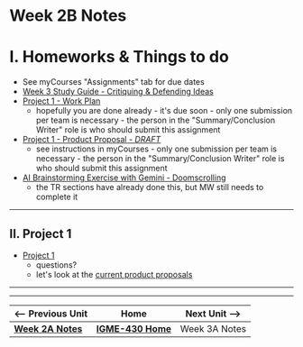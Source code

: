 # Week 2B Notes

# I. Homeworks & Things to do
- See myCourses "Assignments" tab for due dates
- [Week 3 Study Guide - Critiquing & Defending Ideas](https://docs.google.com/document/u/1/d/1gwaRffzNghIxV5N_N92cNNJ95sfOwZBJsvV-6bIQQ0c/copy)
- [Project 1 - Work Plan](../documents/p1-overview.md#iii-deliverables-see-mycourses-assignments-tab-for-due-dates)
  - hopefully you are done already - it's due soon - only one submission per team is necessary - the person in the "Summary/Conclusion Writer" role is who should submit this assignment
- [Project 1 - Product Proposal - *DRAFT*](../documents/p1-overview.md#iii-deliverables-see-mycourses-assignments-tab-for-due-dates)
  - see instructions in myCourses - only one submission per team is necessary - the person in the "Summary/Conclusion Writer" role is who should submit this assignment
- [AI Brainstorming Exercise with Gemini - Doomscrolling](../exercises/ai-brainstorming-2151.md)
  - the TR sections have already done this, but MW still needs to complete it

---

## II. Project 1
- [Project 1](../documents/p1-overview.md)
  - questions?
  - let's look at the [current product proposals](../documents/p1-teams.md)





---
---

| <-- Previous Unit | Home | Next Unit -->
| --- | --- | --- 
|  [**Week 2A Notes**](2A.md)  |  [**IGME-430 Home**](../) | Week 3A Notes
